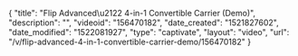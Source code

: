 {
    "title": "Flip Advanced\u2122 4-in-1 Convertible Carrier (Demo)",
    "description": "",
    "videoid": "156470182",
    "date_created": "1521827602",
    "date_modified": "1522081927",
    "type": "captivate",
    "layout": "video",
    "url": "\/v\/flip-advanced-4-in-1-convertible-carrier-demo\/156470182"
}